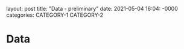 layout: post
title: "Data - preliminary"
date: 2021-05-04 16:04: -0000
categories: CATEGORY-1 CATEGORY-2

<h1> Data </h1>
